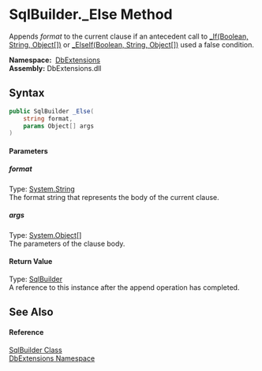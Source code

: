 SqlBuilder._Else Method
=======================
Appends *format* to the current clause if an antecedent call to [_If(Boolean, String, Object[])][1] or [_ElseIf(Boolean, String, Object[])][2] used a false condition.

  **Namespace:**  [DbExtensions][3]  
  **Assembly:** DbExtensions.dll

Syntax
------

```csharp
public SqlBuilder _Else(
	string format,
	params Object[] args
)
```

#### Parameters

##### *format*
Type: [System.String][4]  
The format string that represents the body of the current clause.

##### *args*
Type: [System.Object][5][]  
The parameters of the clause body.

#### Return Value
Type: [SqlBuilder][6]  
A reference to this instance after the append operation has completed.

See Also
--------

#### Reference
[SqlBuilder Class][6]  
[DbExtensions Namespace][3]  

[1]: _If.md
[2]: _ElseIf.md
[3]: ../README.md
[4]: http://msdn.microsoft.com/en-us/library/s1wwdcbf
[5]: http://msdn.microsoft.com/en-us/library/e5kfa45b
[6]: README.md